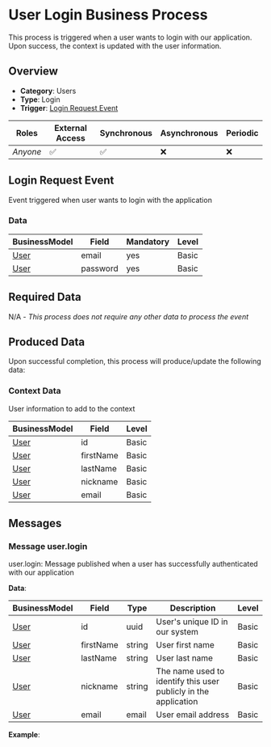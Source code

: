 # User Login Business Process
This process is triggered when a user wants to login with our application. Upon success, the context is updated with the user information.

## Overview
 - **Category**: Users
 - **Type**: Login
 - **Trigger**: [Login Request Event](#loginrequestevent)

| Roles | External Access | Synchronous | Asynchronous | Periodic |
| ----- | --------------- | ----------- | ------------ | -------- |
| *Anyone* | :white_check_mark: | :white_check_mark: | :x: | :x:

## Login Request Event
Event triggered when user wants to login with the application
### Data
    
| BusinessModel | Field | Mandatory | Level |
| ------------- | ----- | --------- | ----- |
| [User](../../../../../doc/sample/docs/DataModel/User.md) | email | yes | Basic |
| [User](../../../../../doc/sample/docs/DataModel/User.md) | password | yes | Basic |

## Required Data
N/A - *This process does not require any other data to process the event*

## Produced Data
Upon successful completion, this process will produce/update the following data:
### Context Data
User information to add to the context

| BusinessModel | Field | Level |
| ------------- | ----- | ----- |
| [User](../../../../../doc/sample/docs/DataModel/User.md) | id | Basic |
| [User](../../../../../doc/sample/docs/DataModel/User.md) | firstName | Basic |
| [User](../../../../../doc/sample/docs/DataModel/User.md) | lastName | Basic |
| [User](../../../../../doc/sample/docs/DataModel/User.md) | nickname | Basic |
| [User](../../../../../doc/sample/docs/DataModel/User.md) | email | Basic |



## Messages
### Message user.login
user.login: Message published when a user has successfully authenticated with our application

**Data**:

| BusinessModel | Field | Type | Description | Level |
| ------------- | ----- | ---- | ----------- | ------|
| [User](../../../../../doc/sample/docs/DataModel/User.md) | id | uuid | User&#039;s unique ID in our system | Basic |
| [User](../../../../../doc/sample/docs/DataModel/User.md) | firstName | string | User first name | Basic |
| [User](../../../../../doc/sample/docs/DataModel/User.md) | lastName | string | User last name | Basic |
| [User](../../../../../doc/sample/docs/DataModel/User.md) | nickname | string | The name used to identify this user publicly in the application | Basic |
| [User](../../../../../doc/sample/docs/DataModel/User.md) | email | email | User email address | Basic |

**Example**:
